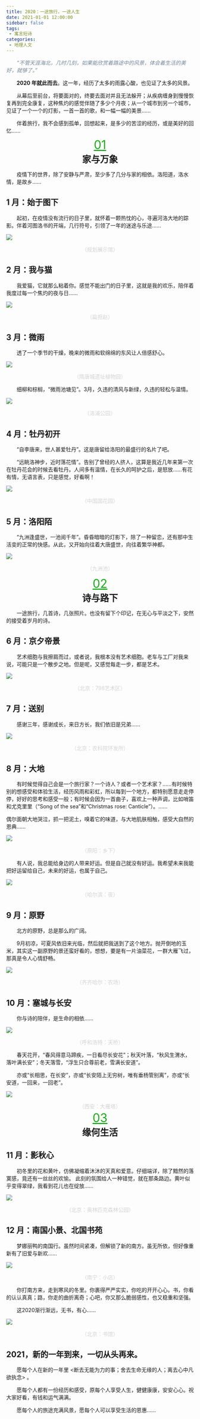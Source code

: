 ```yaml
---
title: 2020：一途旅行，一途人生
date: 2021-01-01 12:00:00
sidebar: false
tags:
 - 寓言短诗
categories:
 - 地理人文
---
```


<font color="#778899">*&emsp;&emsp;“不管天涯海北，几时几刻，如果能欣赏着路途中的风景，体会着生活的美好，就够了。”*</font>

<!-- more -->

**&emsp;&emsp;2020 年就此而去**。这一年，经历了太多的雨露心酸，也见证了太多的风景。

&emsp;&emsp;从幕后至前台，将要面对的，终要去面对并且无法躲开；从疾病缠身到慢慢恢复再到完全康复，这种焦灼的感觉伴随了多少个月夜；从一个城市到另一个城市，见证了一个一个的灯影，一首一首的歌，和一幅一幅的美景……

&emsp;&emsp;伴着旅行，我不会感到孤单，回想起来，是多少的苦涩的经历，或是美好的回忆……

<font color="#1AAD19" size=6.5 style="line-height: 10px;text-decoration:underline;">
<div style="text-align:center;"><br>01</div>
</font>

<font size=5.5><div style="text-align:center;"><strong>家与万象</strong></div></font>

&emsp;&emsp;疫情下的世界，除了安静与严肃，至少多了几分与家的相依。洛阳道，洛水情，是故乡……

## 1 月：始于图下

&emsp;&emsp;起初，在疫情没有流行的日子里，就怀着一颗热忱的心，寻遍河洛大地的踪影。伴着河图洛书的开端，几行符号，引领了一年的迷途与乐途……

![](https://s2.loli.net/2021/12/31/YVBJ8LgkwntISyA.jpg)

<font color="#D3D3D3" >
<div style="text-align:center;">（规划展示馆）</div>
</font>

## 2 月：我与猫

&emsp;&emsp;我爱猫，它就那么粘着你。感觉不能出门的日子里，这就是我的欢乐，陪伴着我度过每一个焦灼的夜与日……

![](https://s2.loli.net/2022/02/10/iyHW3SxP7vgXmfG.jpg)

<font color="#D3D3D3" >

<div style="text-align:center;">（扁担赵）</div>
</font>

## 3 月：微雨

&emsp;&emsp;透了一个季节的干燥，晚来的微雨和软绵绵的东风让人倍感舒心。

![](https://s2.loli.net/2021/12/31/1bPhBHqCsXSRIgT.jpg)

<font color="#D3D3D3" >
<div style="text-align:center;">（隋唐城遗址植物园）</div>
</font>

&emsp;&emsp;细柳和棕榈，“微雨池塘见”。3月，久违的清风与新绿，久违的轻松与温情。

![](https://s2.loli.net/2021/12/31/NhlDQxIOzcRWBGd.jpg)

<font color="#D3D3D3" >
<div style="text-align:center;">（洛浦公园）</div>
</font>

## 4 月：牡丹初开

&emsp;&emsp;“自李唐来，世人甚爱牡丹”。这是唐留给洛阳的最盛行的名片了吧。

&emsp;&emsp;“远眺洛神步，近时落花情”。告别了曾经的人挤人，这算是我近几年来第一次在牡丹花会的时候去看牡丹。人间多有温情，在长久的呵护之后，是怒放……有花有情，无语言表，只是感觉，好看啊！

![](https://s2.loli.net/2021/12/31/M5faklFxZTocnLr.jpg)

<font color="#D3D3D3" >
<div style="text-align:center;">（中国国花园）</div>
</font>

## 5 月：洛阳陌

&emsp;&emsp;“九洲逢盛世，一池阅千年”。昏昏暗暗的灯影下，除了一种留恋，还有那中生活变的正常的快感。从此，又开始向往着大唐盛世，向往着繁华神都。

![](https://s2.loli.net/2021/12/31/Qa8nScIE7yB6grH.jpg)

<font color="#D3D3D3" >
<div style="text-align:center;">（九洲池）</div>
</font>
<br>
<font color="#1AAD19" size=6.5 style="line-height: 10px;text-decoration:underline;">
<div style="text-align:center;"><br>02</div>
</font>

<font size=5.5><div style="text-align:center;"><strong>诗与路下</strong></div></font>

&emsp;&emsp;一途旅行，几首诗，几张照片。也没有留下个印记，在无心与平淡之下，安然的接受着岁月的诗。

## 6 月：京夕帝景

&emsp;&emsp;艺术细胞与我擦肩而过，或者说，我根本没有艺术细胞。老车与工厂对我来说，可能只是一个散步之地。但是呢，又感觉每走一步，都是艺术。

![](https://s2.loli.net/2021/12/31/rKIcH1tD92Y6JFa.jpg)

<font color="#D3D3D3" >
<div style="text-align:center;">（北京：798艺术区）</div>
</font>

## 7 月：送别

&emsp;&emsp;感谢三年，感谢成长，来日方长，我们依旧是兄弟……

![](https://s2.loli.net/2021/12/31/9Nmp3CWUIMRY6x1.jpg)

<font color="#D3D3D3" >

<div style="text-align:center;">（北京：农科院环发所）</div>
</font>

## 8 月：大地

&emsp;&emsp;有时候觉得自己会是一个旅行家？一个诗人？或者一个艺术家？……有时候特别的想感受和体验生活，经历风雨和彩虹，所以每到一个地方，都特别愿意走走停停，好好的思考和感受一般；有时候会因为一首曲子，喜欢上一种声调，比如哨笛和尤克里里（“Song of the sea”和“Christmas rose: Canticle”）。……

偶尔面朝大地哭泣，抓一把泥土，嗅着它的味道，与大地肌肤相触，感受大自然的恩典……

![](https://s2.loli.net/2021/12/31/yBWvm2KANt1TGw8.jpg)

<font color="#D3D3D3" >
<div style="text-align:center;">（原阳：乡下）</div>
</font>

&emsp;&emsp;有人说，我总能给身边的人带来好运。但是自己就没有好运。我希望未来我能把好运留给自己，未来的好运，也属于自己。

![](https://s2.loli.net/2021/12/31/6VuRvEfZIghGQk2.jpg)

<font color="#D3D3D3" >
<div style="text-align:center;">（哈尔滨：夜）</div>
</font>

## 9 月：原野

&emsp;&emsp;北方的原野，总是那么的广阔。

&emsp;&emsp;9月初凉，可夏风依旧来光临，然后就把我送到了这个地方。抛开倒地的玉米，其实这一副原野的景还蛮好看的，想想，要是有一片油菜花，一群大雁飞过，那真是令人心情舒畅。

![](https://s2.loli.net/2021/12/31/z46qibvW58BDoSw.jpg)

<font color="#D3D3D3" >
<div style="text-align:center;">（齐齐哈尔：农场）</div>
</font>

## 10 月：塞城与长安

&emsp;&emsp;你与诗的陪伴，是生命的相依……

![](https://s2.loli.net/2021/12/31/CqIZtwcjvQW6SMR.jpg)

<font color="#D3D3D3" >
<div style="text-align:center;">（呼和浩特：天桥）</div>
</font>

&emsp;&emsp;春天花开，“春风得意马蹄疾，一日看尽长安花”；秋天叶落，“秋风生渭水，落叶满长安”；冬天落雪，“浮生只合尊前老，雪满长安道”。

&emsp;&emsp;亦或“长相思，在长安”，亦或“长安陌上无穷树，唯有垂杨管别离”，亦或“长安道，一回来，一回老”。

![](https://s2.loli.net/2021/12/31/Nk2oeZiYV6Lq8wx.jpg)

<font color="#D3D3D3" >
<div style="text-align:center;">（西安：大雁塔）</div>
</font>
<br>
<font color="#1AAD19" size=6.5 style="line-height: 10px;text-decoration:underline;">
<div style="text-align:center;">03</div>
</font>

<font size=5.5><div style="text-align:center;"><strong>缘何生活</strong></div></font>

## 11 月：影秋心

&emsp;&emsp;初冬里的花和黄叶，仿佛凝缩着沐沐的天真和爱意。仔细端详，除了黯然的落寞感，竟还有一丝丝的欢愉。
此刻的氛围给人一种错觉，就在那条路边。黄叶似乎变得翠绿，我看到花儿也在绽放……

![](https://s2.loli.net/2021/12/31/bHcJxKPqiY16GD2.jpg)

<font color="#D3D3D3" >
<div style="text-align:center;">（北京：奥林匹克森林公园）</div>
</font>

## 12 月：南国小景、北国书苑

&emsp;&emsp;梦娜丽鸭的南国行。虽然时间紧凑，但解锁了新的南方。虽无所依，但好像重新有了旧爱与新欢……

![](https://s2.loli.net/2021/12/31/v1wX96qohyWg7mC.jpg)

<font color="#D3D3D3" >
<div style="text-align:center;">（南宁：小店）</div>
</font>

&emsp;&emsp;你打南方来，走到寒风的冬里。你裹得严严实实，你吃的开开心心。书，你看的认认真真；路，你走的曲折离奇；心吧，你又那么脆弱感性，也又稳重和坚强。

&emsp;&emsp;这2020渐行渐远，无书，有心……

![](https://s2.loli.net/2021/12/31/lpsj7bg8u4KicLw.jpg)

<font color="#D3D3D3" >
<div style="text-align:center;">（北京：书馆）</div>
</font>

## 2021，新的一年到来，一切从头再来。

&emsp;&emsp;愿每个人在新的一年里 <断去无能为力的事；舍去生命无缘的人；离去心中凡欲执念> 。

&emsp;&emsp;愿每个人都有一份经历和感受，原每个人享受人生，健健康康，安安心心。祝大家好看，有钱和运气满满。

&emsp;&emsp;愿每个人的旅途充满风景，愿每个人可以享受生活的恩惠……







